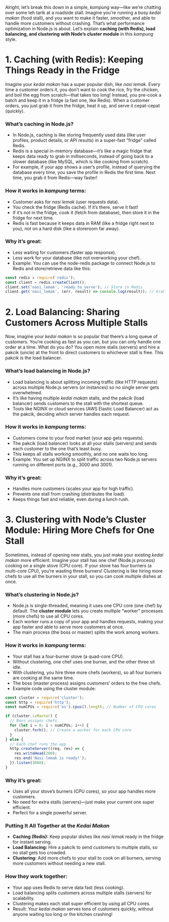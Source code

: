 Alright, let’s break this down in a simple, *kampung* way—like we’re chatting over some teh tarik at a roadside stall. Imagine you’re running a busy *kedai makan* (food stall), and you want to make it faster, smoother, and able to handle more customers without crashing. That’s what performance optimization in Node.js is about. Let’s explain **caching (with Redis), load balancing, and clustering with Node’s cluster module** in this *kampung* style.

# 1. Caching (with Redis): Keeping Things Ready in the Fridge
Imagine your *kedai makan* has a super popular dish, like *nasi lemak*. Every time a customer orders it, you don’t want to cook the rice, fry the chicken, and boil the egg from scratch—that takes too long! Instead, you pre-cook a batch and keep it in a fridge (a fast one, like Redis). When a customer orders, you just grab it from the fridge, heat it up, and serve it cepat-cepat (quickly).

### What’s caching in Node.js?
* In Node.js, caching is like storing frequently used data (like user profiles, product details, or API results) in a super-fast “fridge” called Redis.
* Redis is a special in-memory database—it’s like a magic fridge that keeps data ready to grab in milliseconds, instead of going back to a slower database (like MySQL, which is like cooking from scratch).
* For example, if your app shows a user’s profile, instead of querying the database every time, you save the profile in Redis the first time. Next time, you grab it from Redis—way faster!

### How it works in *kampung* terms:
* Customer asks for *nasi lemak* (user requests data).
* You check the fridge (Redis cache). If it’s there, serve it fast!
* If it’s not in the fridge, cook it (fetch from database), then store it in the fridge for next time.
* Redis is fast because it keeps data in RAM (like a fridge right next to you), not on a hard disk (like a storeroom far away).

### Why it’s great:
* Less waiting for customers (faster app response).
* Less work for your database (like not overworking your chef).
* Example: You can use the node-redis package to connect Node.js to Redis and store/retrieve data like this:
```javascript
const redis = require('redis');
const client = redis.createClient();
client.set('nasi_lemak', 'ready_to_serve'); // Store in Redis
client.get('nasi_lemak', (err, result) => console.log(result)); // Grab it fast
```

# 2. Load Balancing: Sharing Customers Across Multiple Stalls
Now, imagine your *kedai makan* is so popular that there’s a long queue of customers. You’re cooking as fast as you can, but you can only handle one order at a time. What do you do? You open more stalls (servers) and hire a pakcik (uncle) at the front to direct customers to whichever stall is free. This pakcik is the load balancer.

### What’s load balancing in Node.js?
* Load balancing is about splitting incoming traffic (like HTTP requests) across multiple Node.js servers (or instances) so no single server gets overwhelmed.
* It’s like having multiple *kedai makan* stalls, and the pakcik (load balancer) sends customers to the stall with the shortest queue.
* Tools like NGINX or cloud services (AWS Elastic Load Balancer) act as the pakcik, deciding which server handles each request.

### How it works in *kampung* terms:
* Customers come to your food market (your app gets requests).
* The pakcik (load balancer) looks at all your stalls (servers) and sends each customer to the one that’s least busy.
* This keeps all stalls working smoothly, and no one waits too long.
* Example: You set up NGINX to split traffic across two Node.js servers running on different ports (e.g., 3000 and 3001).

### Why it’s great:
* Handles more customers (scales your app for high traffic).
* Prevents one stall from crashing (distributes the load).
* Keeps things fast and reliable, even during a lunch rush.

# 3. Clustering with Node’s Cluster Module: Hiring More Chefs for One Stall
Sometimes, instead of opening new stalls, you just make your existing *kedai makan* more efficient. Imagine your stall has one chef (Node.js process) cooking on a single stove (CPU core). If your stove has four burners (a multi-core CPU), you’re wasting three burners! Clustering is like hiring more chefs to use all the burners in your stall, so you can cook multiple dishes at once.

### What’s clustering in Node.js?
* Node.js is single-threaded, meaning it uses one CPU core (one chef) by default. The **cluster module** lets you create multiple “worker” processes (more chefs) to use all CPU cores.
* Each worker runs a copy of your app and handles requests, making your app faster and able to serve more customers at once.
* The main process (the boss or master) splits the work among workers.

### How it works in *kampung* terms:
* Your stall has a four-burner stove (a quad-core CPU).
* Without clustering, one chef uses one burner, and the other three sit idle.
* With clustering, you hire three more chefs (workers), so all four burners are cooking at the same time.
* The boss (master process) assigns customers’ orders to the free chefs.
* Example code using the cluster module:
```javascript
const cluster = require('cluster');
const http = require('http');
const numCPUs = require('os').cpus().length; // Number of CPU cores

if (cluster.isMaster) {
  // Boss assigns chefs
  for (let i = 0; i < numCPUs; i++) {
    cluster.fork(); // Create a worker for each CPU core
  }
} else {
  // Each chef runs the app
  http.createServer((req, res) => {
    res.writeHead(200);
    res.end('Nasi lemak is ready!');
  }).listen(3000);
}
```
### Why it’s great:
* Uses all your stove’s burners (CPU cores), so your app handles more customers.
* No need for extra stalls (servers)—just make your current one super efficient.
* Perfect for a single powerful server.

### Putting It All Together at the *Kedai Makan*
* **Caching (Redis):** Keep popular dishes like *nasi lemak* ready in the fridge for instant serving.
* **Load Balancing:** Hire a pakcik to send customers to multiple stalls, so no stall gets too crowded.
* **Clustering:** Add more chefs to your stall to cook on all burners, serving more customers without needing a new stall.

### How they work together:
* Your app uses Redis to serve data fast (less cooking).
* Load balancing splits customers across multiple stalls (servers) for scalability.
* Clustering makes each stall super efficient by using all CPU cores.
* Result: Your *kedai makan* serves tons of customers quickly, without anyone waiting too long or the kitchen crashing!

